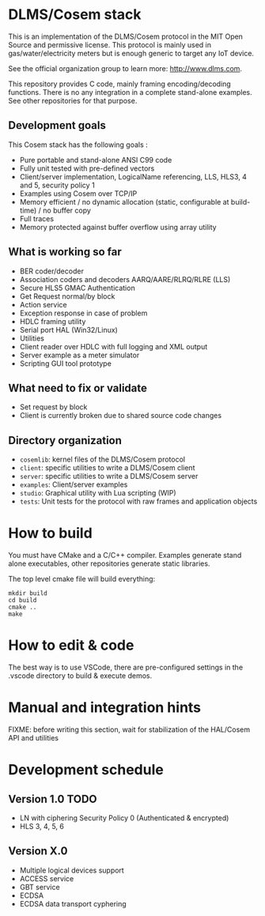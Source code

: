 # DLMS/Cosem stack

This is an implementation of the DLMS/Cosem protocol in the MIT Open Source and permissive license. This protocol is mainly used in gas/water/electricity meters but is enough generic to target any IoT device.

See the official organization group to learn more: http://www.dlms.com.

This repository provides C code, mainly framing encoding/decoding functions. There is no any integration in a complete stand-alone examples. See other repositories for that purpose.

## Development goals

This Cosem stack has the following goals :

  * Pure portable and stand-alone ANSI C99 code
  * Fully unit tested with pre-defined vectors
  * Client/server implementation, LogicalName referencing, LLS, HLS3, 4 and 5, security policy 1
  * Examples using Cosem over TCP/IP
  * Memory efficient / no dynamic allocation (static, configurable at build-time) / no buffer copy
  * Full traces
  * Memory protected against buffer overflow using array utility

## What is working so far

  
  * BER coder/decoder
  * Association coders and decoders AARQ/AARE/RLRQ/RLRE (LLS)
  * Secure HLS5 GMAC Authentication
  * Get Request normal/by block
  * Action service
  * Exception response in case of problem
  * HDLC framing utility
  * Serial port HAL (Win32/Linux)
  * Utilities
  * Client reader over HDLC with full logging and XML output
  * Server example as a meter simulator
  * Scripting GUI tool prototype

## What need to fix or validate

  * Set request by block
  * Client is currently broken due to shared source code changes

## Directory organization

- `cosemlib`: kernel files of the DLMS/Cosem protocol
- `client`: specific utilities to write a DLMS/Cosem client
- `server`: specific utilities to write a DLMS/Cosem server
- `examples`: Client/server examples
- `studio`: Graphical utility with Lua scripting (WIP)
- `tests`: Unit tests for the protocol with raw frames and application objects

# How to build

You must have CMake and a C/C++ compiler. Examples generate stand alone executables, other repositories generate static libraries.

The top level cmake file will build everything:

```
mkdir build
cd build
cmake ..
make
```

# How to edit & code

The best way is to use VSCode, there are pre-configured settings in the .vscode directory to build & execute demos.

# Manual and integration hints

FIXME: before writing this section, wait for stabilization of the HAL/Cosem API and utilities


# Development schedule

## Version 1.0 TODO

  * LN with ciphering Security Policy 0 (Authenticated & encrypted)
  * HLS 3, 4, 5, 6

## Version X.0

  * Multiple logical devices support
  * ACCESS service
  * GBT service
  * ECDSA
  * ECDSA data transport cyphering
